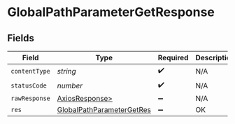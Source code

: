 # GlobalPathParameterGetResponse


## Fields

| Field                                                                             | Type                                                                              | Required                                                                          | Description                                                                       |
| --------------------------------------------------------------------------------- | --------------------------------------------------------------------------------- | --------------------------------------------------------------------------------- | --------------------------------------------------------------------------------- |
| `contentType`                                                                     | *string*                                                                          | :heavy_check_mark:                                                                | N/A                                                                               |
| `statusCode`                                                                      | *number*                                                                          | :heavy_check_mark:                                                                | N/A                                                                               |
| `rawResponse`                                                                     | [AxiosResponse>](https://axios-http.com/docs/res_schema)                          | :heavy_minus_sign:                                                                | N/A                                                                               |
| `res`                                                                             | [GlobalPathParameterGetRes](../../models/operations/globalpathparametergetres.md) | :heavy_minus_sign:                                                                | OK                                                                                |
